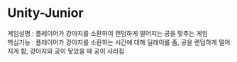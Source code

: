 # Unity-Junior

게임설명 : 플레이어가 강아지를 소환하여 랜덤하게 떨어지는 공을 맞추는 게임<br>
핵심기능 : 플레이어가 강아지를 소환하는 시간에 대해 딜레이를 줌, 공을 랜덤하게 떨어지게 함, 강아지와 공이 닿았을 때 공이 사라짐
